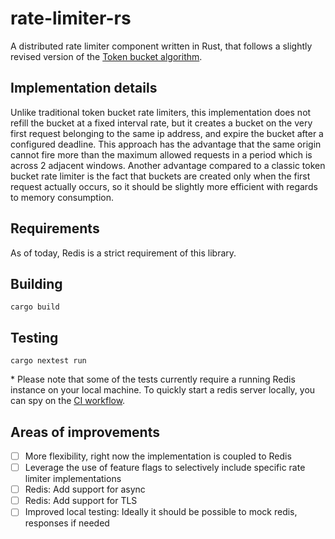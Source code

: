 # rate-limiter-rs

A distributed rate limiter component written in Rust, that follows a slightly
revised version of the [Token bucket algorithm](https://en.wikipedia.org/wiki/Token_bucket).

## Implementation details

Unlike traditional token bucket rate limiters, this implementation does not
refill the bucket at a fixed interval rate, but it creates a bucket on the
very first request belonging to the same ip address, and expire the bucket
after a configured deadline. This approach has the advantage that the same
origin cannot fire more than the maximum allowed requests in a period which
is across 2 adjacent windows. Another advantage compared to a classic token
bucket rate limiter is the fact that buckets are created only when the first
request actually occurs, so it should be slightly more efficient with regards
to memory consumption.

## Requirements

As of today, Redis is a strict requirement of this library.

## Building

```shell
cargo build
```

## Testing

```shell
cargo nextest run
```

&ast; Please note that some of the tests currently require a running Redis
instance on your local machine. To quickly start a redis server locally, you
can spy on the [CI workflow](../.github/workflows/rate_limiter_rs.yml).

## Areas of improvements

- [ ] More flexibility, right now the implementation is coupled to Redis
- [ ] Leverage the use of feature flags to selectively include specific
rate limiter implementations
- [ ] Redis: Add support for async
- [ ] Redis: Add support for TLS
- [ ] Improved local testing: Ideally it should be possible to mock redis,
responses if needed

